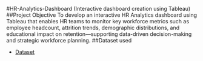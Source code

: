 #HR-Analytics-Dashboard (Interactive dashboard creation using Tableau)
##Project Objective
To develop an interactive HR Analytics dashboard using Tableau that enables HR teams to monitor key workforce metrics such as employee headcount, attrition trends, demographic distributions, and educational impact on retention—supporting data-driven decision-making and strategic workforce planning.
##Dataset used
- <a href="https://github.com/rawatdeepanshi/HR-Analytics-Dashboard/blob/main/HR%20Data.xlsx">Dataset</a>
